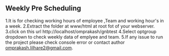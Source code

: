 ## Weekly Pre Scheduling
1.It is for checking working hours of employee ,Team and working hour's in a week.
2.Extract the folder at www/html at root fot of your webserver.
3.click on this url http://localhost/omprakash/gnbtest
4.Select optgroup dropdown to check weekly data of emplyee and team.
5.If any issue to run the project please check console error or contact author omprakash.lilhare2@gmail.com.
